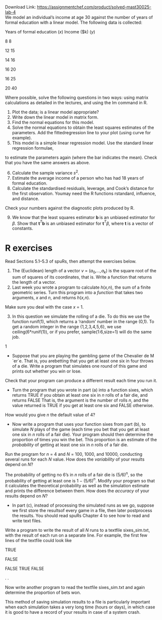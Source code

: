 Download Link: https://assignmentchef.com/product/solved-mast30025-lab-4
<br>
We model an individual’s income at age 30 against the number of years of formal education with a linear model. The following data is collected:

Years of formal education (<em>x</em>)        Income ($k) (<em>y</em>)

8                                                     8

12                                                  15

14                                                  16

16                                                  20

16                                                  25

20                                                  40

Where possible, solve the following questions in two ways: using matrix calculations as detailed in the lectures, and using the lm command in R.

<ol>

 <li>Plot the data; is a linear model appropriate?</li>

 <li>Write down the linear model in matrix form.</li>

 <li>Find the normal equations for this model.</li>

 <li>Solve the normal equations to obtain the least squares estimates of the parameters. Add the fittedregression line to your plot (using curve for example).</li>

 <li>This model is a simple linear regression model. Use the standard linear regression formulae,</li>

</ol>

to estimate the parameters again (where the bar indicates the mean). Check that you have the same answers as above.

<ol start="6">

 <li>Calculate the sample variance <em>s</em><sup>2</sup>.</li>

 <li>Estimate the average income of a person who has had 18 years of formal education.</li>

 <li>Calculate the standardised residuals, leverage, and Cook’s distance for the first observation. Youmay need the R functions rstandard, influence, and distance.</li>

</ol>

Check your numbers against the diagnostic plots produced by R.

<ol start="9">

 <li>We know that the least squares estimator <strong>b </strong>is an unbiased estimator for <em>β</em>. Show that <strong>t</strong><em><sup>T</sup></em><strong>b </strong>is an unbiased estimator for <strong>t</strong><em><sup>T</sup></em><em>β</em>, where <strong>t </strong>is a vector of constants.</li>

</ol>

<h1>R exercises</h1>

Read Sections 5.1–5.3 of spuRs, then attempt the exercises below.

<ol>

 <li>The (Euclidean) length of a vector <em>v </em>= (<em>a</em><sub>0</sub><em>,…,a<sub>k</sub></em>) is the square root of the sum of squares of its coordinates, that is. Write a function that returns the length of a vector.</li>

 <li>Last week you wrote a program to calculate <em>h</em>(<em>x,n</em>), the sum of a finite geometric series. Turn this program into a <em>function </em>that takes two arguments, <em>x </em>and <em>n</em>, and returns <em>h</em>(<em>x,n</em>).</li>

</ol>

Make sure you deal with the case <em>x </em>= 1.

<ol start="3">

 <li>In this question we simulate the rolling of a die. To do this we use the function runif(1), which returns a ‘random’ number in the range (0,1). To get a random integer in the range {1<em>,</em>2<em>,</em>3<em>,</em>4<em>,</em>5<em>,</em>6}, we use ceiling(6*runif(1)), or if you prefer, sample(1:6,size=1) will do the same job.</li>

</ol>

1

<ul>

 <li>Suppose that you are playing the gambling game of the Chevalier de M´er´e. That is, you arebetting that you get at least one six in four throws of a die. Write a program that simulates one round of this game and prints out whether you win or lose.</li>

</ul>

Check that your program can produce a different result each time you run it.

<ul>

 <li>Turn the program that you wrote in part (a) into a function sixes, which returns TRUE if you obtain at least one six in <em>n </em>rolls of a fair die, and returns FALSE That is, the argument is the number of rolls <em>n</em>, and the value returned is TRUE if you get at least one six and FALSE otherwise.</li>

</ul>

How would you give <em>n </em>the default value of 4?

<ul>

 <li>Now write a program that uses your function sixes from part (b), to simulate <em>N </em>plays of the game (each time you bet that you get at least one six in <em>n </em>rolls of a fair die). Your program should then determine the proportion of times you win the bet. This proportion is an estimate of the <em>probability </em>of getting at least one six in <em>n </em>rolls of a fair die.</li>

</ul>

Run the program for <em>n </em>= 4 and <em>N </em>= 100, 1000, and 10000, conducting several runs for each <em>N </em>value. How does the <em>variability </em>of your results depend on <em>N</em>?

The probability of getting no 6’s in <em>n </em>rolls of a fair die is (5<em>/</em>6)<em><sup>n</sup></em>, so the probability of getting at least one is 1 − (5<em>/</em>6)<em><sup>n</sup></em>. Modify your program so that it calculates the theoretical probability as well as the simulation estimate and prints the difference between them. How does the <em>accuracy </em>of your results depend on <em>N</em>?

<ul>

 <li>In part (c), instead of processing the simulated runs as we go, suppose we first store the resultsof every game in a file, then later postprocess the results. You should read spuRs Chapter 4 to see how to read and write text files.</li>

</ul>

Write a program to write the result of all <em>N </em>runs to a textfile sixes_sim.txt, with the result of each run on a separate line. For example, the first few lines of the textfile could look like

TRUE

FALSE

FALSE TRUE FALSE

. .

Now write another program to read the textfile sixes_sim.txt and again determine the proportion of bets won.

This method of saving simulation results to a file is particularly important when each simulation takes a very long time (hours or days), in which case it is good to have a record of your results in case of a system crash.


